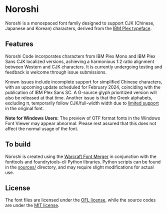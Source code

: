 # Noroshi

Noroshi is a monospaced font family designed to support CJK (Chinese, Japanese and Korean) characters, derived from the [IBM Plex typeface](https://github.com/IBM/plex).

## Features

Noroshi Code incorporates characters from IBM Plex Mono and IBM Plex Sans CJK localized versions, achieving a harmonious 1:2 ratio alignment between Western and CJK characters. It is currently undergoing testing and feedback is welcome through issue submissions.

Known issues include incomplete support for simplified Chinese characters, with an upcoming update scheduled for February 2024, coinciding with the publication of IBM Plex Sans SC. A G-source glyph prioritized version will also be released at that time. Another issue is that the Greek alphabets, excluding π, temporarily follow CJK/full-width width due to [limited support](https://github.com/IBM/plex/issues/276) in the original font.

**Note for Windows Users:** The preview of OTF format fonts in the Windows Font Viewer may appear abnormal. Please rest assured that this does not affect the normal usage of the font.

## To build

Noroshi is created using the [Warcraft Font Merger](https://github.com/nowar-fonts/Warcraft-Font-Merger) in conjunction with the fonttools and foundrytools-cli Python libraries. Python scripts can be found in the [sources/](sources/) directory, and may require slight modifications for actual use.

## License

The font files are licensed under the [OFL license](OFL.txt), while the source codes are under the [MIT license](MIT.txt).